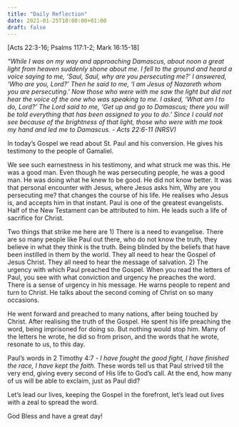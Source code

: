 ```yaml
---
title: "Daily Reflection"
date: 2021-01-25T10:00:00+01:00
draft: false
---
```


[Acts 22:3-16; Psalms 117:1-2; Mark 16:15-18]

_“While I was on my way and approaching Damascus, about noon a great light from heaven suddenly shone about me. I fell to the ground and heard a voice saying to me, ‘Saul, Saul, why are you persecuting me?’ I answered, ‘Who are you, Lord?’ Then he said to me, ‘I am Jesus of Nazareth whom you are persecuting.’ Now those who were with me saw the light but did not hear the voice of the one who was speaking to me. I asked, ‘What am I to do, Lord?’ The Lord said to me, ‘Get up and go to Damascus; there you will be told everything that has been assigned to you to do.’ Since I could not see because of the brightness of that light, those who were with me took my hand and led me to Damascus. - Acts 22:6-11 (NRSV)_

In today’s Gospel we read about St. Paul and his conversion. He gives his testimony to the people of Gamaliel.

We see such earnestness in his testimony, and what struck me was this. He was a good man. Even though he was persecuting people, he was a good man. He was doing what he knew to be good. He did not know better. It was that personal encounter with Jesus, where Jesus asks him, Why are you persecuting me? that changes the course of his life. He realises who Jesus is, and accepts him in that instant. Paul is one of the greatest evangelists. Half of the New Testament can be attributed to him. He leads such a life of sacrifice for Christ.

Two things that strike me here are 1) There is a need to evangelise. There are so many people like Paul out there, who do not know the truth, they believe in what they think is the truth. Being blinded by the beliefs that have been instilled in them by the world. They all need to hear the Gospel of Jesus Christ. They all need to hear the message of salvation. 2) The urgency with which Paul preached the Gospel. When you read the letters of Paul, you see with what conviction and urgency he preaches the word. There is a sense of urgency in his message. He warns people to repent and turn to Christ. He talks about the second coming of Christ on so many occasions.

He went forward and preached to many nations, after being touched by Christ. After realising the truth of the Gospel. He spent his life preaching the word, being imprisoned for doing so. But nothing would stop him. Many of the letters he wrote, he did so from prison, and the words that he wrote, resonate to us, to this day.

Paul’s words in 2 Timothy 4:7 - _I have fought the good fight, I have finished the race, I have kept the faith._ These words tell us that Paul strived till the very end, giving every second of His life to God’s call. At the end, how many of us will be able to exclaim, just as Paul did?

Let’s lead our lives, keeping the Gospel in the forefront, let’s lead out lives with a zeal to spread the word.

God Bless and have a great day!